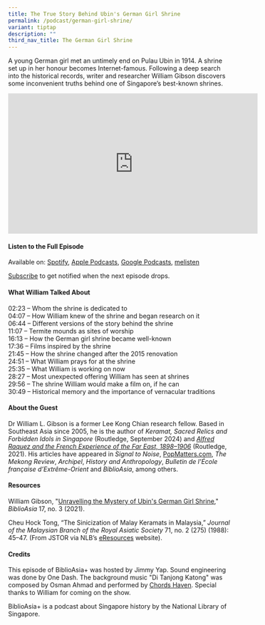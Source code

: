 ```yaml
---
title: The True Story Behind Ubin's German Girl Shrine
permalink: /podcast/german-girl-shrine/
variant: tiptap
description: ""
third_nav_title: The German Girl Shrine
---
```

<p>A young German girl met an untimely end on Pulau Ubin in 1914. A shrine
set up in her honour becomes Internet-famous. Following a deep search into
the historical records, writer and researcher William Gibson discovers
some inconvenient truths behind one of Singapore’s best-known shrines.</p>
<div class="iframe-wrapper">
<iframe height="315" width="560" allowfullscreen="true" frameborder="0" src="https://www.youtube.com/embed/aA7Z3lZp_SM?si=ZkJPyY64UmQPC1O4"></iframe>
</div>
<h4><strong>Listen to the Full Episode</strong></h4>
<p>Available on: <a href="https://open.spotify.com/episode/5GYGnnrXcLX9WEae1XvILj" rel="noopener noreferrer nofollow" target="_blank">Spotify</a>,
<a href="https://podcasts.apple.com/us/podcast/the-true-story-behind-ubins-german-girl-shrine/id1688142751?i=1000642186612" rel="noopener noreferrer nofollow" target="_blank">Apple Podcasts</a>, <a href="https://podcasts.google.com/feed/aHR0cHM6Ly9mZWVkcy5jYXB0aXZhdGUuZm0vYmlibGlvYXNpYS8/episode/MTBiYjgzYWMtOWVlOC00ZWQ3LTkxNjktMWMyZWM1ODViMzk2?sa=X&amp;ved=0CAUQkfYCahcKEwjQo-WZ6uiDAxUAAAAAHQAAAAAQCg" rel="noopener noreferrer nofollow" target="_blank">Google Podcasts</a>,
<a href="https://www.melisten.sg/podcast/playlist/BiblioAsia%2B-2115156/The-True-Story-Behind-Ubin%E2%80%99s-German-Girl-Shrine-2295936" rel="noopener noreferrer nofollow" target="_blank">melisten</a>
</p>
<p><a href="https://open.spotify.com/show/66PYiIthr1KqQhJ82XH4DN" rel="noopener noreferrer nofollow" target="_blank">Subscribe</a> to
get notified when the next episode drops.</p>
<p></p>
<h4><strong>What William Talked About</strong></h4>
<p>02:23 – Whom the shrine is dedicated to
<br>04:07 – How William knew of the shrine and began research on it
<br>06:44 – Different versions of the story behind the shrine
<br>11:07 – Termite mounds as sites of worship
<br>16:13 – How the German girl shrine became well-known
<br>17:36 – Films inspired by the shrine
<br>21:45 – How the shrine changed after the 2015 renovation &nbsp;&nbsp;
<br>24:51 – What William prays for at the shrine
<br>25:35 – What William is working on now
<br>28:27 – Most unexpected offering William has seen at shrines
<br>29:56 – The shrine William would make a film on, if he can
<br>30:49 – Historical memory and the importance of vernacular traditions</p>
<h4><strong>About the Guest</strong></h4>
<p>Dr William L. Gibson is a former Lee Kong Chian research fellow. Based
in Southeast Asia since 2005, he is the author of&nbsp;<em>Keramat, Sacred Relics and Forbidden Idols in Singapore&nbsp;</em>(Routledge,
September 2024) and&nbsp;<em><a href="https://catalogue.nlb.gov.sg/search/card?recordId=205464044" rel="noopener noreferrer nofollow" target="_blank">Alfred Raquez and the French Experience of the Far East, 1898–1906</a>&nbsp;</em>(Routledge,
2021). His articles have appeared in&nbsp;<em>Signal to Noise</em>, <a href="http://PopMatters.com" rel="noopener noreferrer nofollow" target="_blank">PopMatters.com</a>,&nbsp;<em>The Mekong Review</em>,&nbsp;<em>Archipel</em>,&nbsp;<em>History and Anthropology</em>,&nbsp;<em>Bulletin de l’École française d’Extrême-Orient</em>&nbsp;and&nbsp;<em>BiblioAsia</em>,
among others.</p>
<p></p>
<h4><strong>Resources</strong></h4>
<p>William Gibson, "<a href="https://biblioasia.nlb.gov.sg/vol-17/issue-3/oct-dec-2021/ubinsgermangirlshrine/" rel="noopener noreferrer nofollow" target="_blank">Unravelling the Mystery of Ubin's German Girl Shrine</a>," <em>BiblioAsia</em> 17,
no. 3 (2021).
<br>
</p>
<p>Cheu Hock Tong, “The Sinicization of Malay Keramats in Malaysia,” <em>Journal of the Malaysian Branch of the Royal Asiatic Society</em> 71,
no. 2 (275) (1988): 45–47. (From JSTOR via NLB’s <a href="https://eresources.nlb.gov.sg/main/" rel="noopener noreferrer nofollow" target="_blank"><u>eResources</u></a> website).
<br>
</p>
<h4><strong>Credits</strong></h4>
<p>This episode of BiblioAsia+ was hosted by Jimmy Yap. Sound engineering
was done by One Dash. The background music "Di Tanjong Katong" was composed
by Osman Ahmad and performed by <a href="https://www.youtube.com/watch?v=uA2v7ka5TAI" rel="noopener noreferrer nofollow" target="_blank">Chords Haven</a>. Special
thanks to William for coming on the show.</p>
<p>BiblioAsia+ is a podcast about Singapore history by the National Library
of Singapore.</p>